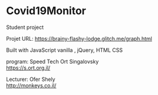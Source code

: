 # Covid19Monitor <br/>

Student project <br/>

Projet URL: https://brainy-flashy-lodge.glitch.me/graph.html <br/>

Built with JavaScript vanilla , jQuery, HTML CSS <br/>

program: Speed Tech Ort Singalovsky <br/>
https://s.ort.org.il/ <br/>

Lecturer: Ofer Shely <br/>
http://monkeys.co.il/ <br/>
